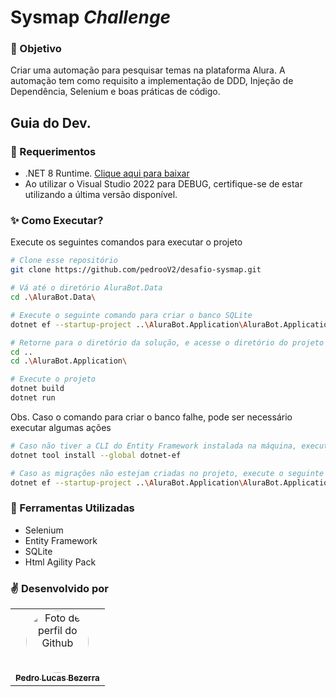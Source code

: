 # Sysmap _Challenge_
### :dart: Objetivo 
Criar uma automação para pesquisar temas na plataforma Alura. A automação tem como requisito a implementação de DDD, Injeção de Dependência, Selenium e boas práticas de código.

## Guia do Dev.
### :milky_way: Requerimentos
- .NET 8 Runtime. [Clique aqui para baixar](https://dotnet.microsoft.com/pt-br/download/dotnet/8.0)
- Ao utilizar o Visual Studio 2022 para DEBUG, certifique-se de estar utilizando a última versão disponível.

### :sparkles: Como Executar?
Execute os seguintes comandos para executar o projeto
```bash
# Clone esse repositório
git clone https://github.com/pedrooV2/desafio-sysmap.git

# Vá até o diretório AluraBot.Data
cd .\AluraBot.Data\

# Execute o seguinte comando para criar o banco SQLite
dotnet ef --startup-project ..\AluraBot.Application\AluraBot.Application.csproj --project .\AluraBot.Data.csproj database update

# Retorne para o diretório da solução, e acesse o diretório do projeto AluraBot.Application
cd ..
cd .\AluraBot.Application\

# Execute o projeto
dotnet build
dotnet run
```

Obs. Caso o comando para criar o banco falhe, pode ser necessário executar algumas ações
```bash
# Caso não tiver a CLI do Entity Framework instalada na máquina, execute o comando abaixo
dotnet tool install --global dotnet-ef

# Caso as migrações não estejam criadas no projeto, execute o seguinte comando, e depois repita o comando para criar o banco SQLite
dotnet ef --startup-project ..\AluraBot.Application\AluraBot.Application.csproj --project .\AluraBot.Data.csproj migrations add InitialCreation
```

### :blue_book: Ferramentas Utilizadas
- Selenium 
- Entity Framework
- SQLite
- Html Agility Pack

### :v: Desenvolvido por
<table>
  <tr>
    <td align="center">
      <a href="https://github.com/pedrooV2"><img style="border-radius: 50%;" src="https://github.com/pedrooV2.png" width="100px" alt="Foto de perfil do Github"/>
        <br />
        <sub><b>Pedro Lucas Bezerra</b></sub></a>
      <br />
    </td>
  </tr>
</table>

